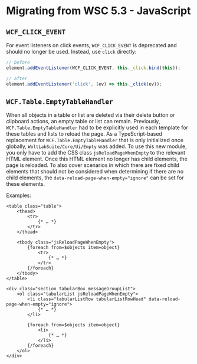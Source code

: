 # Migrating from WSC 5.3 - JavaScript

## `WCF_CLICK_EVENT`

For event listeners on click events, `WCF_CLICK_EVENT` is deprecated and should no longer be used.
Instead, use `click` directly:

```javascript
// before
element.addEventListener(WCF_CLICK_EVENT, this._click.bind(this));

// after
element.addEventListener('click', (ev) => this._click(ev));
```

## `WCF.Table.EmptyTableHandler`

When all objects in a table or list are deleted via their delete button or clipboard actions, an empty table or list can remain.
Previously, `WCF.Table.EmptyTableHandler` had to be explicitly used in each template for these tables and lists to reload the page.
As a TypeScript-based replacement for `WCF.Table.EmptyTableHandler` that is only initialized once globally, `WoltLabSuite/Core/Ui/Empty` was added.
To use this new module, you only have to add the CSS class `jsReloadPageWhenEmpty` to the relevant HTML element.
Once this HTML element no longer has child elements, the page is reloaded.
To also cover scenarios in which there are fixed child elements that should not be considered when determining if there are no child elements, the `data-reload-page-when-empty="ignore"` can be set for these elements.

Examples:

```smarty
<table class="table">
    <thead>
        <tr>
            {* … *}
        </tr>
    </thead>

    <tbody class="jsReloadPageWhenEmpty">
        {foreach from=$objects item=object}
            <tr>
                {* … *}
            </tr>
        {/foreach}
    </tbody>
</table>
```

```smarty
<div class="section tabularBox messageGroupList">
    <ol class="tabularList jsReloadPageWhenEmpty">
        <li class="tabularListRow tabularListRowHead" data-reload-page-when-empty="ignore">
            {* … *}
        </li>

        {foreach from=$objects item=object}
            <li>
                {* … *}
            </li>
        {/foreach}
    </ol>
</div>
```
